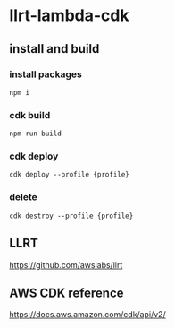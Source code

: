 # llrt-lambda-cdk

## install and build

### install packages
```
npm i
```

### cdk build
```
npm run build
```

### cdk deploy
```
cdk deploy --profile {profile}
```

### delete
```
cdk destroy --profile {profile}
```


## LLRT
https://github.com/awslabs/llrt

## AWS CDK reference
https://docs.aws.amazon.com/cdk/api/v2/

